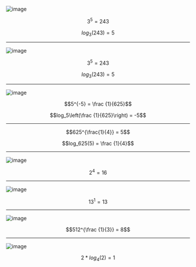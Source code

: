 ![image](https://github.com/user-attachments/assets/88ef09c3-227b-4383-a6cc-fd2d03dccaf3)

$$3^5 = 243$$

$$log_3(243) = 5$$

***

![image](https://github.com/user-attachments/assets/f45aa5ca-0acc-448c-88a5-cf5739916bd6)

$$3^5 = 243$$

$$log_3(243) = 5$$

***

![image](https://github.com/user-attachments/assets/19ab5e58-9f2a-4c45-9794-d248c3375aa6)

$$5^{-5} = \frac {1}{625}$$

$$log_5\left(\frac {1}{625}\right) = -5$$

***

$$625^{\frac{1}{4}} = 5$$

$$log_625(5) = \frac {1}{4}$$

***

![image](https://github.com/user-attachments/assets/42e51e70-cb0c-42ee-9f71-e67c9324de4f)

$$2^4 = 16$$

***

![image](https://github.com/user-attachments/assets/234a0bc2-ccb4-4577-af20-ae02c9969ba4)

$$13^1 = 13$$

***

![image](https://github.com/user-attachments/assets/d85cfc14-b64a-4ec2-b8b5-b8a4f1ba7449)

$$512^{\frac {1}{3}} = 8$$

***

![image](https://github.com/user-attachments/assets/a64c3af4-ccf1-4dce-80fe-55771525220b)

$$2*log_4(2) = 1$$

